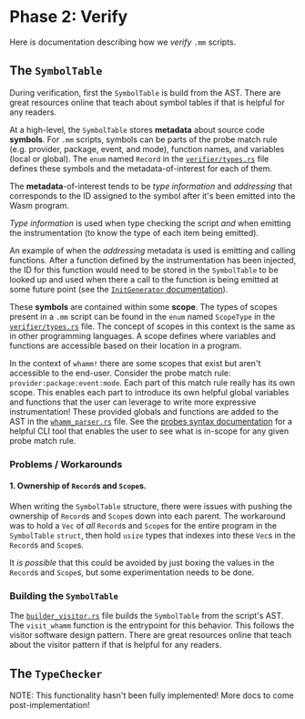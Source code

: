 # Phase 2: Verify #

Here is documentation describing how we _verify_ `.mm` scripts.

## The `SymbolTable` ##

During verification, first the `SymbolTable` is build from the AST.
There are great resources online that teach about symbol tables if that is helpful for any readers.

At a high-level, the `SymbolTable` stores **metadata** about source code **symbols**.
For `.mm` scripts, symbols can be parts of the probe match rule (e.g. provider, package, event, and mode), function names, and variables (local or global).
The `enum` named `Record` in the [`verifier/types.rs`] file defines these symbols and the metadata-of-interest for each of them.

The **metadata**-of-interest tends to be _type information_ and _addressing_ that corresponds to the ID assigned to the symbol after it's been emitted into the Wasm program.

_Type information_ is used when type checking the script _and_ when emitting the instrumentation (to know the type of each item being emitted).

An example of when the _addressing_ metadata is used is emitting and calling functions.
After a function defined by the instrumentation has been injected, the ID for this function would need to be stored in the `SymbolTable` to be looked up and used when there a call to the function is being emitted at some future point (see the [`InitGenerator` documentation]).

These **symbols** are contained within some **scope**.
The types of scopes present in a `.mm` script can be found in the `enum` named `ScopeType` in the [`verifier/types.rs`] file.
The concept of scopes in this context is the same as in other programming languages.
A scope defines where variables and functions are accessible based on their location in a program.

In the context of `whamm!` there are some scopes that exist but aren't accessible to the end-user.
Consider the probe match rule: `provider:package:event:mode`.
Each part of this match rule really has its own scope.
This enables each part to introduce its own helpful global variables and functions that the user can leverage to write more expressive instrumentation!
These provided globals and functions are added to the AST in the [`whamm_parser.rs`] file.
See the [probes syntax documentation] for a helpful CLI tool that enables the user to see what is in-scope for any given probe match rule.


[`verifier/types.rs`]: https://github.com/ejrgilbert/whamm/blob/master/src/verifier/types.rs
[`InitGenerator` documentation]: emitting.md#parta-initgenerator
[probes syntax documentation]: ../intro/syntax/probes.md#helpful-info-in-cli
[`whamm_parser.rs`]: https://github.com/ejrgilbert/whamm/blob/master/src/parser/whamm_parser.rs

### Problems / Workarounds ###

#### 1. Ownership of `Record`s and `Scope`s. ####

When writing the `SymbolTable` structure, there were issues with pushing the ownership of `Record`s and `Scope`s down into each parent.
The workaround was to hold a `Vec` of _all_ `Record`s and `Scope`s for the entire program in the `SymbolTable` `struct`, then hold `usize` types that indexes into these `Vec`s in the `Record`s and `Scope`s.

It _is possible_ that this could be avoided by just boxing the values in the `Record`s and `Scope`s, but some experimentation needs to be done.

### Building the `SymbolTable` ###

The [`builder_visitor.rs`] file builds the `SymbolTable` from the script's AST.
The `visit_whamm` function is the entrypoint for this behavior.
This follows the visitor software design pattern.
There are great resources online that teach about the visitor pattern if that is helpful for any readers.

[`builder_visitor.rs`]: https://github.com/ejrgilbert/whamm/blob/master/src/verifier/builder_visitor.rs

## The `TypeChecker` ##

NOTE: This functionality hasn't been fully implemented! More docs to come post-implementation!
